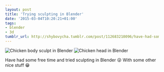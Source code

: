 ```yaml
---
layout: post
title: 'Trying sculpting in Blender'
date: '2015-03-04T10:20:21+01:00'
tags:
- blender
- 3d
tumblr_url: http://shybovycha.tumblr.com/post/112683210096/have-had-some-free-time-and-tried-sculpting-in
---
```



<img data-src="/tumblr_files/tumblr_nkoklxttap1qio88bo1_1280.png" alt="Chicken body sculpt in Blender" />

<img data-src="/tumblr_files/tumblr_nkoklxttap1qio88bo2_1280.png" alt="Chicken head in Blender" />

Have had some free time and tried sculpting in Blender 😜 With some other nice stuff 😁
